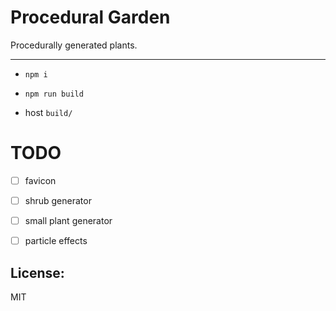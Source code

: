 # Procedural Garden

Procedurally generated plants.

---

- `npm i`

- `npm run build`

- host `build/`

# TODO

- [ ] favicon

- [ ] shrub generator

- [ ] small plant generator

- [ ] particle effects

## License:

MIT